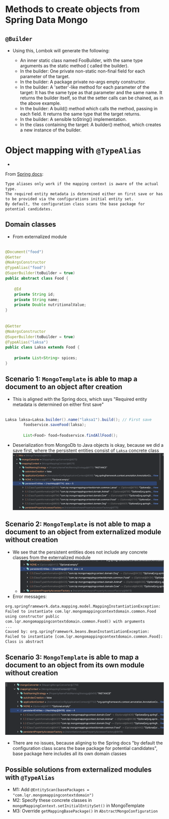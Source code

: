 # Methods to create objects from Spring Data Mongo

## `@Builder`

- Using this, Lombok will generate the following:

    - An inner static class named FooBuilder, with the same type arguments as the static method (
      called
      the builder).
    - In the builder: One private non-static non-final field for each parameter of the target.
    - In the builder: A package private no-args empty constructor.
    - In the builder: A 'setter'-like method for each parameter of the target: It has the same type
      as that parameter and the same name. It returns the builder itself, so that the setter calls
      can be chained, as in the above example.
    - In the builder: A build() method which calls the method, passing in each field. It returns the
      same type that the target returns.
    - In the builder: A sensible toString() implementation.
    - In the class containing the target: A builder() method, which creates a new instance of the
      builder.

# Object mapping with `@TypeAlias`

-

From [Spring docs](https://docs.spring.io/spring-data/mongodb/reference/mongodb/converters-type-mapping.html):

```
Type aliases only work if the mapping context is aware of the actual type.
The required entity metadata is determined either on first save or has to be provided via the configurations initial entity set. 
By default, the configuration class scans the base package for potential candidates.
```

## Domain classes

- From externalized module

```java

@Document("food")
@Getter
@NoArgsConstructor
@TypeAlias("food")
@SuperBuilder(toBuilder = true)
public abstract class Food {

    @Id
    private String id;
    private String name;
    private Double nutritionalValue;
}


@Getter
@NoArgsConstructor
@SuperBuilder(toBuilder = true)
@TypeAlias("laksa")
public class Laksa extends Food {

    private List<String> spices;
}
```

## Scenario 1: `MongoTemplate` is able to map a document to an object after creation

- This is aligned with the Spring docs, which says "Required entity metadata is determined on either
  first save"

```java

Laksa laksa=Laksa.builder().name("laksa1").build(); // First save
        foodservice.saveFood(laksa);

        List<Food> food=foodservice.findAllFood();
```

- Deserialization from MongoDb to Java objects is okay, because we did a save first, where the
  persistent entities consist of `Laksa` concrete class
  ![img.png](img.png)

## Scenario 2: `MongoTemplate` is not able to map a document to an object from externalized module without creation

- We see that the persistent entities does not include any concrete classes from the externalized
  module
    - ![img_1.png](img_1.png)
- Error messages:

```log
org.springframework.data.mapping.model.MappingInstantiationException: Failed to instantiate com.lqr.mongomappingcontextdomain.common.Food using constructor public com.lqr.mongomappingcontextdomain.common.Food() with arguments 
...
Caused by: org.springframework.beans.BeanInstantiationException: Failed to instantiate [com.lqr.mongomappingcontextdomain.common.Food]: Class is abstract
```

## Scenario 3: `MongoTemplate` is able to map a document to an object from its own module without creation

![img_2.png](img_2.png)

- There are no issues, because aligning to the Spring docs "by default the configuration class scans
  the base package for potential candidates", base package here includes all its own domain classes

## Possible solutions from externalized modules with `@TypeAlias`

- M1: Add `@EntityScan(basePackages = "com.lqr.mongomappingcontextdomain")`
- M2: Specify these concrete classes in `mongoMappingContext.setInitialEntitySet()` in MongoTemplate
- M3: Override `getMappingBasePackage()` in `AbstractMongoConfiguration`
